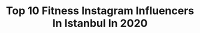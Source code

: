 ---
title: Top 10 Fitness Instagram Influencers In Istanbul In 2020
description: >-
  Find top fitness Instagram influencers in Istanbul in 2020. Most popular hashtags: #istanbul #fitness #turkey #lifestyle.
platform: Instagram
profiles:
  - username: "gulaymeyz"
    fullname: >-
      ♥ GüLay Nur ♥
    location: "Turkey"
    followers: 18483
    engagement: 1229
    commentsToLikes: 0.145552
    avatar: "https://scontent-gmp1-1.cdninstagram.com/v/t51.2885-19/s320x320/89641110_201503304501439_220628630294757376_n.jpg?_nc_ht=scontent-gmp1-1.cdninstagram.com&_nc_ohc=fqZkKLZlaF8AX9I9qOB&oh=26d48c1481083d5257e769e681568f8e&oe=5E9D4FD6"
    verified: false
    hashtags: "#video, #ke, #foodporn, #fashionblogger"
  - username: "el_benna_salem"
    fullname: >-
      Salem El Benna
    location: "Turkey"
    followers: 27505
    engagement: 295
    commentsToLikes: 0.024983
    avatar: "https://scontent-ams4-1.cdninstagram.com/v/t51.2885-19/s320x320/34983209_1734830619931652_118378730425942016_n.jpg?_nc_ht=scontent-ams4-1.cdninstagram.com&_nc_ohc=enyjPvfCi_QAX9RJ9Ny&oh=87fe8a14a1653c4db8167ac45e15ec12&oe=5EB2CB8D"
    verified: false
    hashtags: "#zumbalovers, #zumbalove, #zin84, #mamitachallenge"
  - username: "bloemen_catering"
    fullname: >-
      BLOEMEN_CATERING
    location: "Turkey"
    followers: 15755
    engagement: 307
    commentsToLikes: 0.159550
    avatar: "https://instagram.fkhi2-1.fna.fbcdn.net/v/t51.2885-19/s320x320/90434875_2626681614321390_1537458546617090048_n.jpg?_nc_ht=instagram.fkhi2-1.fna.fbcdn.net&_nc_ohc=d0Dx-tQHt7EAX9PrFZp&oh=df754acd9551cce54b3036ffeef5afda&oe=5EA498F5"
    verified: false
    hashtags: "#sarma, #antepf, #turkishfood, #ankara"
  - username: "merihguzelarda"
    fullname: >-
      Merih Güzelarda
    location: "Turkey"
    followers: 30169
    engagement: 212
    commentsToLikes: 0.074567
    avatar: "https://scontent-lhr8-1.cdninstagram.com/v/t51.2885-19/s320x320/74573210_818889305225965_6460892829194387456_n.jpg?_nc_ht=scontent-lhr8-1.cdninstagram.com&_nc_ohc=gLhAKyPaNzoAX81nrm3&oh=43905106443c1655d47f04a9a174023d&oe=5EB9C998"
    verified: false
    hashtags: "#cardio, #fitnessgirl, #hiit, #hepbenimle"
  - username: "iamaoucheta1"
    fullname: >-
      Anis
    location: "Turkey"
    followers: 5333
    engagement: 587
    commentsToLikes: 0.014680
    avatar: "https://instagram.fcgh1-1.fna.fbcdn.net/v/t51.2885-19/44884218_345707102882519_2446069589734326272_n.jpg?_nc_ht=instagram.fcgh1-1.fna.fbcdn.net&_nc_ohc=BPpspOIm5WgAX_ZI9I3&oh=3ca28abc05492b79ac40091b9d0028af&oe=5EA8E30F&ig_cache_key=YW5vbnltb3VzX3Byb2ZpbGVfcGlj.2"
    verified: false
    hashtags: "#meetandgreet, #streetstyle, #fitnesslife, #mensfashion"
  - username: "serdaraktolga"
    fullname: >-
      SERDAR AKTOLGA OFFICIAL🇹🇷
    location: "Turkey"
    followers: 75108
    engagement: 349
    commentsToLikes: 0.015294
    avatar: "https://scontent-ams4-1.cdninstagram.com/v/t51.2885-19/s320x320/87759889_134638951221883_8175037259397988352_n.jpg?_nc_ht=scontent-ams4-1.cdninstagram.com&_nc_ohc=GuksBMZMDzAAX9mw4HI&oh=cd208aef74074f455da1b2e532824833&oe=5EB984B6"
    verified: false
    hashtags: "#worldchampion, #germany, #king, #kral"
  - username: "mobin_.mohamad"
    fullname: >-
      🔱Radmehr Brothers
    location: "Turkey"
    followers: 17098
    engagement: 1142
    commentsToLikes: 0.075850
    avatar: "https://scontent-lhr8-1.cdninstagram.com/v/t51.2885-19/s320x320/66021673_563611444043645_780274001518788608_n.jpg?_nc_ht=scontent-lhr8-1.cdninstagram.com&_nc_ohc=mSyKb7NmIG8AX_5icfp&oh=58b91eb2e10dc6303d2ea60c5ab2d5ea&oe=5EBBD4C7"
    verified: false
    hashtags: "#mma, #traxtor, #bodybuildingnation, #muaythaidance"
  - username: "busecelik"
    fullname: >-
      Buse Çelik
    location: "Turkey"
    followers: 6902
    engagement: 764
    commentsToLikes: 0.022226
    avatar: "https://scontent-lhr8-1.cdninstagram.com/v/t51.2885-19/s320x320/52983375_637218753400692_2812147137184268288_n.jpg?_nc_ht=scontent-lhr8-1.cdninstagram.com&_nc_ohc=hTfFeQe5angAX_a3WGf&oh=b4997634585d6eb28a43051fb3cc4dd1&oe=5EB8E495"
    verified: false
    hashtags: "#bunal, #fashion, #tiyatro, #tiyatroiyile"
  - username: "iambasel"
    fullname: >-
      MENFASHION | BASEL | باسل
    location: "Turkey"
    followers: 19867
    engagement: 622
    commentsToLikes: 0.240732
    avatar: "https://scontent-amt2-1.cdninstagram.com/v/t51.2885-19/s320x320/71140816_563950271012214_1717454544318758912_n.jpg?_nc_ht=scontent-amt2-1.cdninstagram.com&_nc_ohc=jhMzaFzrNoEAX-8GF3q&oh=dd8092e24b7ea29f62c9393d2b0ea76e&oe=5EB7F43E"
    verified: false
    hashtags: "#blackfriday, #istanbul, #ortakoy, #berlin"
  - username: "merveokudan1"
    fullname: >-
      MerveNinja
    location: "Turkey"
    followers: 20203
    engagement: 1886
    commentsToLikes: 0.035278
    avatar: "https://scontent-ssn1-1.cdninstagram.com/v/t51.2885-19/s320x320/91213329_438969943561803_8350783279586082816_n.jpg?_nc_ht=scontent-ssn1-1.cdninstagram.com&_nc_ohc=8oOKyPQzFoIAX8TlzbC&oh=7ebe249525b2f36d2c32cf4caaadf603&oe=5EB109B0"
    verified: false
    hashtags: "#kawasaki, #motors, #bikelife, #motorbikes"
---